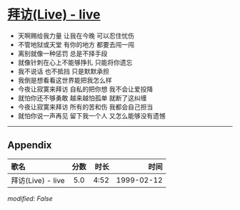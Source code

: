 # [拜访(Live) - live](https://music.163.com/song?id=67644)

* 天啊赐给我力量 让我在今晚 可以忍住忧伤
* 不管地狱或天堂 有你的地方 都要去闯一闯
* 离别就像一种惩罚 总是不择手段
* 就像针刺在心上不能够挣扎 只能将你遗忘
* 我不说话 也不抵挡 只是默默承担
* 我倒是想看看这世界能把我怎么样
* 今夜让寂寞来拜访 自私的把你想 我不会让爱投降
* 就怕你还不够勇敢 越来越怕孤单 就断了这纠缠
* 今夜让寂寞来拜访 所有的苦和伤 我都会自己担当
* 就怕你说一声再见 留下我一个人 又怎么能够没有遗憾


---

## Appendix

|歌名|分数|时长|时间|
|:---|:---:|---:|---:|
|拜访(Live) - live|5.0|4:52|1999-02-12

*modified: False*